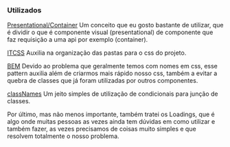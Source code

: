 ### Utilizados
[Presentational/Container](https://medium.com/@dan_abramov/smart-and-dumb-components-7ca2f9a7c7d0)
Um conceito que eu gosto bastante de utilizar, que é dividir o que é
componente visual (presentational) de componente que faz requisição
a uma api por exemplo (container). 

[ITCSS](https://willianjusten.com.br/organizando-seu-css-com-itcss/)
Auxilia na organização das pastas para o css do projeto.

[BEM](http://getbem.com/naming/)
Devido ao problema que geralmente temos com nomes em css, esse pattern
auxilia além de criarmos mais rápido nosso css, também a evitar a quebra
de classes que já foram utilizadas por outros componentes.

[classNames](https://jedwatson.github.io/classnames/)
Um jeito simples de utilização de condicionais para junção de classes. 
 
Por último, mas não menos importante, também tratei os Loadings, que 
é algo onde muitas pessoas as vezes ainda tem dúvidas em como utilizar
e também fazer, as vezes precisamos de coisas muito simples e que
resolvem totalmente o nosso problema.
